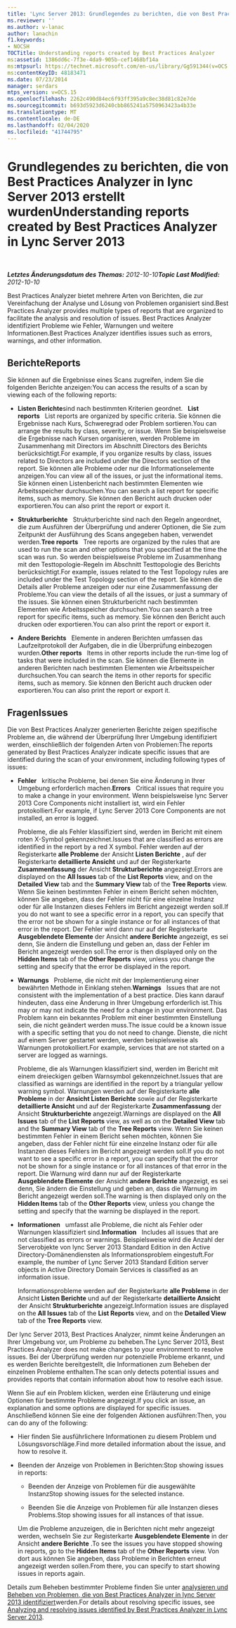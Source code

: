 ```yaml
---
title: 'Lync Server 2013: Grundlegendes zu berichten, die von Best Practices Analyzer erstellt wurden'
ms.reviewer: ''
ms.author: v-lanac
author: lanachin
f1.keywords:
- NOCSH
TOCTitle: Understanding reports created by Best Practices Analyzer
ms:assetid: 1386dd6c-7f3e-4da9-905b-cef1468bf14a
ms:mtpsurl: https://technet.microsoft.com/en-us/library/Gg591344(v=OCS.15)
ms:contentKeyID: 48183471
ms.date: 07/23/2014
manager: serdars
mtps_version: v=OCS.15
ms.openlocfilehash: 2262c490d84ec6f93ff395a9c8ec38d81c82e7de
ms.sourcegitcommit: b693d5923d6240cbb865241a5750963423a4b33e
ms.translationtype: MT
ms.contentlocale: de-DE
ms.lasthandoff: 02/04/2020
ms.locfileid: "41744795"
---
```

<div data-xmlns="http://www.w3.org/1999/xhtml">

<div class="topic" data-xmlns="http://www.w3.org/1999/xhtml" data-msxsl="urn:schemas-microsoft-com:xslt" data-cs="http://msdn.microsoft.com/en-us/">

<div data-asp="http://msdn2.microsoft.com/asp">

# <a name="understanding-reports-created-by-best-practices-analyzer-in-lync-server-2013"></a><span data-ttu-id="fed17-102">Grundlegendes zu berichten, die von Best Practices Analyzer in lync Server 2013 erstellt wurden</span><span class="sxs-lookup"><span data-stu-id="fed17-102">Understanding reports created by Best Practices Analyzer in Lync Server 2013</span></span>

</div>

<div id="mainSection">

<div id="mainBody">

<span> </span>

<span data-ttu-id="fed17-103">_**Letztes Änderungsdatum des Themas:** 2012-10-10_</span><span class="sxs-lookup"><span data-stu-id="fed17-103">_**Topic Last Modified:** 2012-10-10_</span></span>

<span data-ttu-id="fed17-104">Best Practices Analyzer bietet mehrere Arten von Berichten, die zur Vereinfachung der Analyse und Lösung von Problemen organisiert sind.</span><span class="sxs-lookup"><span data-stu-id="fed17-104">Best Practices Analyzer provides multiple types of reports that are organized to facilitate the analysis and resolution of issues.</span></span> <span data-ttu-id="fed17-105">Best Practices Analyzer identifiziert Probleme wie Fehler, Warnungen und weitere Informationen.</span><span class="sxs-lookup"><span data-stu-id="fed17-105">Best Practices Analyzer identifies issues such as errors, warnings, and other information.</span></span>

<div>

## <a name="reports"></a><span data-ttu-id="fed17-106">Berichte</span><span class="sxs-lookup"><span data-stu-id="fed17-106">Reports</span></span>

<span data-ttu-id="fed17-107">Sie können auf die Ergebnisse eines Scans zugreifen, indem Sie die folgenden Berichte anzeigen:</span><span class="sxs-lookup"><span data-stu-id="fed17-107">You can access the results of a scan by viewing each of the following reports:</span></span>

  - <span data-ttu-id="fed17-108">**Listen Berichte**sind nach bestimmten Kriterien geordnet.   </span><span class="sxs-lookup"><span data-stu-id="fed17-108">**List reports**   List reports are organized by specific criteria.</span></span> <span data-ttu-id="fed17-109">Sie können die Ergebnisse nach Kurs, Schweregrad oder Problem sortieren.</span><span class="sxs-lookup"><span data-stu-id="fed17-109">You can arrange the results by class, severity, or issue.</span></span> <span data-ttu-id="fed17-110">Wenn Sie beispielsweise die Ergebnisse nach Kursen organisieren, werden Probleme im Zusammenhang mit Directors im Abschnitt Directors des Berichts berücksichtigt.</span><span class="sxs-lookup"><span data-stu-id="fed17-110">For example, if you organize results by class, issues related to Directors are included under the Directors section of the report.</span></span> <span data-ttu-id="fed17-111">Sie können alle Probleme oder nur die Informationselemente anzeigen.</span><span class="sxs-lookup"><span data-stu-id="fed17-111">You can view all of the issues, or just the informational items.</span></span> <span data-ttu-id="fed17-112">Sie können einen Listenbericht nach bestimmten Elementen wie Arbeitsspeicher durchsuchen.</span><span class="sxs-lookup"><span data-stu-id="fed17-112">You can search a list report for specific items, such as memory.</span></span> <span data-ttu-id="fed17-113">Sie können den Bericht auch drucken oder exportieren.</span><span class="sxs-lookup"><span data-stu-id="fed17-113">You can also print the report or export it.</span></span>

  - <span data-ttu-id="fed17-114">**Strukturberichte**   Strukturberichte sind nach den Regeln angeordnet, die zum Ausführen der Überprüfung und anderer Optionen, die Sie zum Zeitpunkt der Ausführung des Scans angegeben haben, verwendet werden.</span><span class="sxs-lookup"><span data-stu-id="fed17-114">**Tree reports**   Tree reports are organized by the rules that are used to run the scan and other options that you specified at the time the scan was run.</span></span> <span data-ttu-id="fed17-115">So werden beispielsweise Probleme im Zusammenhang mit den Testtopologie-Regeln im Abschnitt Testtopologie des Berichts berücksichtigt.</span><span class="sxs-lookup"><span data-stu-id="fed17-115">For example, issues related to the Test Topology rules are included under the Test Topology section of the report.</span></span> <span data-ttu-id="fed17-116">Sie können die Details aller Probleme anzeigen oder nur eine Zusammenfassung der Probleme.</span><span class="sxs-lookup"><span data-stu-id="fed17-116">You can view the details of all the issues, or just a summary of the issues.</span></span> <span data-ttu-id="fed17-117">Sie können einen Strukturbericht nach bestimmten Elementen wie Arbeitsspeicher durchsuchen.</span><span class="sxs-lookup"><span data-stu-id="fed17-117">You can search a tree report for specific items, such as memory.</span></span> <span data-ttu-id="fed17-118">Sie können den Bericht auch drucken oder exportieren.</span><span class="sxs-lookup"><span data-stu-id="fed17-118">You can also print the report or export it.</span></span>

  - <span data-ttu-id="fed17-119">**Andere Berichts**   Elemente in anderen Berichten umfassen das Laufzeitprotokoll der Aufgaben, die in die Überprüfung einbezogen wurden.</span><span class="sxs-lookup"><span data-stu-id="fed17-119">**Other reports**   Items in other reports include the run-time log of tasks that were included in the scan.</span></span> <span data-ttu-id="fed17-120">Sie können die Elemente in anderen Berichten nach bestimmten Elementen wie Arbeitsspeicher durchsuchen.</span><span class="sxs-lookup"><span data-stu-id="fed17-120">You can search the items in other reports for specific items, such as memory.</span></span> <span data-ttu-id="fed17-121">Sie können den Bericht auch drucken oder exportieren.</span><span class="sxs-lookup"><span data-stu-id="fed17-121">You can also print the report or export it.</span></span>

</div>

<div>

## <a name="issues"></a><span data-ttu-id="fed17-122">Fragen</span><span class="sxs-lookup"><span data-stu-id="fed17-122">Issues</span></span>

<span data-ttu-id="fed17-123">Die von Best Practices Analyzer generierten Berichte zeigen spezifische Probleme an, die während der Überprüfung Ihrer Umgebung identifiziert werden, einschließlich der folgenden Arten von Problemen:</span><span class="sxs-lookup"><span data-stu-id="fed17-123">The reports generated by Best Practices Analyzer indicate specific issues that are identified during the scan of your environment, including following types of issues:</span></span>

  - <span data-ttu-id="fed17-124">**Fehler**   kritische Probleme, bei denen Sie eine Änderung in Ihrer Umgebung erforderlich machen.</span><span class="sxs-lookup"><span data-stu-id="fed17-124">**Errors**   Critical issues that require you to make a change in your environment.</span></span> <span data-ttu-id="fed17-125">Wenn beispielsweise lync Server 2013 Core Components nicht installiert ist, wird ein Fehler protokolliert.</span><span class="sxs-lookup"><span data-stu-id="fed17-125">For example, if Lync Server 2013 Core Components are not installed, an error is logged.</span></span>
    
    <span data-ttu-id="fed17-126">Probleme, die als Fehler klassifiziert sind, werden im Bericht mit einem roten X-Symbol gekennzeichnet.</span><span class="sxs-lookup"><span data-stu-id="fed17-126">Issues that are classified as errors are identified in the report by a red X symbol.</span></span> <span data-ttu-id="fed17-127">Fehler werden auf der Registerkarte **alle Probleme** der Ansicht **Listen Berichte** , auf der Registerkarte **detaillierte Ansicht** und auf der Registerkarte **Zusammenfassung** der Ansicht **Strukturberichte** angezeigt.</span><span class="sxs-lookup"><span data-stu-id="fed17-127">Errors are displayed on the **All Issues** tab of the **List Reports** view, and on the **Detailed View** tab and the **Summary View** tab of the **Tree Reports** view.</span></span> <span data-ttu-id="fed17-128">Wenn Sie keinen bestimmten Fehler in einem Bericht sehen möchten, können Sie angeben, dass der Fehler nicht für eine einzelne Instanz oder für alle Instanzen dieses Fehlers im Bericht angezeigt werden soll.</span><span class="sxs-lookup"><span data-stu-id="fed17-128">If you do not want to see a specific error in a report, you can specify that the error not be shown for a single instance or for all instances of that error in the report.</span></span> <span data-ttu-id="fed17-129">Der Fehler wird dann nur auf der Registerkarte **Ausgeblendete Elemente** der Ansicht **andere Berichte** angezeigt, es sei denn, Sie ändern die Einstellung und geben an, dass der Fehler im Bericht angezeigt werden soll.</span><span class="sxs-lookup"><span data-stu-id="fed17-129">The error is then displayed only on the **Hidden Items** tab of the **Other Reports** view, unless you change the setting and specify that the error be displayed in the report.</span></span>

  - <span data-ttu-id="fed17-130">**Warnungs**   Probleme, die nicht mit der Implementierung einer bewährten Methode in Einklang stehen.</span><span class="sxs-lookup"><span data-stu-id="fed17-130">**Warnings**   Issues that are not consistent with the implementation of a best practice.</span></span> <span data-ttu-id="fed17-131">Dies kann darauf hindeuten, dass eine Änderung in Ihrer Umgebung erforderlich ist.</span><span class="sxs-lookup"><span data-stu-id="fed17-131">This may or may not indicate the need for a change in your environment.</span></span> <span data-ttu-id="fed17-132">Das Problem kann ein bekanntes Problem mit einer bestimmten Einstellung sein, die nicht geändert werden muss.</span><span class="sxs-lookup"><span data-stu-id="fed17-132">The issue could be a known issue with a specific setting that you do not need to change.</span></span> <span data-ttu-id="fed17-133">Dienste, die nicht auf einem Server gestartet werden, werden beispielsweise als Warnungen protokolliert.</span><span class="sxs-lookup"><span data-stu-id="fed17-133">For example, services that are not started on a server are logged as warnings.</span></span>
    
    <span data-ttu-id="fed17-134">Probleme, die als Warnungen klassifiziert sind, werden im Bericht mit einem dreieckigen gelben Warnsymbol gekennzeichnet.</span><span class="sxs-lookup"><span data-stu-id="fed17-134">Issues that are classified as warnings are identified in the report by a triangular yellow warning symbol.</span></span> <span data-ttu-id="fed17-135">Warnungen werden auf der Registerkarte **alle Probleme** in der **Ansicht Listen Berichte** sowie auf der Registerkarte **detaillierte Ansicht** und auf der Registerkarte **Zusammenfassung** der Ansicht **Strukturberichte** angezeigt.</span><span class="sxs-lookup"><span data-stu-id="fed17-135">Warnings are displayed on the **All Issues** tab of the **List Reports** view, as well as on the **Detailed View** tab and the **Summary View** tab of the **Tree Reports** view.</span></span> <span data-ttu-id="fed17-136">Wenn Sie keinen bestimmten Fehler in einem Bericht sehen möchten, können Sie angeben, dass der Fehler nicht für eine einzelne Instanz oder für alle Instanzen dieses Fehlers im Bericht angezeigt werden soll.</span><span class="sxs-lookup"><span data-stu-id="fed17-136">If you do not want to see a specific error in a report, you can specify that the error not be shown for a single instance or for all instances of that error in the report.</span></span> <span data-ttu-id="fed17-137">Die Warnung wird dann nur auf der Registerkarte **Ausgeblendete Elemente** der Ansicht **andere Berichte** angezeigt, es sei denn, Sie ändern die Einstellung und geben an, dass die Warnung im Bericht angezeigt werden soll.</span><span class="sxs-lookup"><span data-stu-id="fed17-137">The warning is then displayed only on the **Hidden Items** tab of the **Other Reports** view, unless you change the setting and specify that the warning be displayed in the report.</span></span>

  - <span data-ttu-id="fed17-138">**Informationen**   umfasst alle Probleme, die nicht als Fehler oder Warnungen klassifiziert sind.</span><span class="sxs-lookup"><span data-stu-id="fed17-138">**Information**   Includes all issues that are not classified as errors or warnings.</span></span> <span data-ttu-id="fed17-139">Beispielsweise wird die Anzahl der Serverobjekte von lync Server 2013 Standard Edition in den Active Directory-Domänendiensten als Informationsproblem eingestuft.</span><span class="sxs-lookup"><span data-stu-id="fed17-139">For example, the number of Lync Server 2013 Standard Edition server objects in Active Directory Domain Services is classified as an information issue.</span></span>
    
    <span data-ttu-id="fed17-140">Informationsprobleme werden auf der Registerkarte **alle Probleme** in der Ansicht **Listen Berichte** und auf der Registerkarte **detaillierte Ansicht** der Ansicht **Strukturberichte** angezeigt.</span><span class="sxs-lookup"><span data-stu-id="fed17-140">Information issues are displayed on the **All Issues** tab of the **List Reports** view, and on the **Detailed View** tab of the **Tree Reports** view.</span></span>

<span data-ttu-id="fed17-141">Der lync Server 2013, Best Practices Analyzer, nimmt keine Änderungen an Ihrer Umgebung vor, um Probleme zu beheben.</span><span class="sxs-lookup"><span data-stu-id="fed17-141">The Lync Server 2013, Best Practices Analyzer does not make changes to your environment to resolve issues.</span></span> <span data-ttu-id="fed17-142">Bei der Überprüfung werden nur potenzielle Probleme erkannt, und es werden Berichte bereitgestellt, die Informationen zum Beheben der einzelnen Probleme enthalten.</span><span class="sxs-lookup"><span data-stu-id="fed17-142">The scan only detects potential issues and provides reports that contain information about how to resolve each issue.</span></span>

<span data-ttu-id="fed17-143">Wenn Sie auf ein Problem klicken, werden eine Erläuterung und einige Optionen für bestimmte Probleme angezeigt.</span><span class="sxs-lookup"><span data-stu-id="fed17-143">If you click an issue, an explanation and some options are displayed for specific issues.</span></span> <span data-ttu-id="fed17-144">Anschließend können Sie eine der folgenden Aktionen ausführen:</span><span class="sxs-lookup"><span data-stu-id="fed17-144">Then, you can do any of the following:</span></span>

  - <span data-ttu-id="fed17-145">Hier finden Sie ausführlichere Informationen zu diesem Problem und Lösungsvorschläge.</span><span class="sxs-lookup"><span data-stu-id="fed17-145">Find more detailed information about the issue, and how to resolve it.</span></span>

  - <span data-ttu-id="fed17-146">Beenden der Anzeige von Problemen in Berichten:</span><span class="sxs-lookup"><span data-stu-id="fed17-146">Stop showing issues in reports:</span></span>
    
      - <span data-ttu-id="fed17-147">Beenden der Anzeige von Problemen für die ausgewählte Instanz</span><span class="sxs-lookup"><span data-stu-id="fed17-147">Stop showing issues for the selected instance.</span></span>
    
      - <span data-ttu-id="fed17-148">Beenden Sie die Anzeige von Problemen für alle Instanzen dieses Problems.</span><span class="sxs-lookup"><span data-stu-id="fed17-148">Stop showing issues for all instances of that issue.</span></span>
    
    <span data-ttu-id="fed17-149">Um die Probleme anzuzeigen, die in Berichten nicht mehr angezeigt werden, wechseln Sie zur Registerkarte **Ausgeblendete Elemente** in der Ansicht **andere Berichte** .</span><span class="sxs-lookup"><span data-stu-id="fed17-149">To see the issues you have stopped showing in reports, go to the **Hidden Items** tab of the **Other Reports** view.</span></span> <span data-ttu-id="fed17-150">Von dort aus können Sie angeben, dass Probleme in Berichten erneut angezeigt werden sollen.</span><span class="sxs-lookup"><span data-stu-id="fed17-150">From there, you can specify to start showing issues in reports again.</span></span>

<span data-ttu-id="fed17-151">Details zum Beheben bestimmter Probleme finden Sie unter [analysieren und Beheben von Problemen, die von Best Practices Analyzer in lync Server 2013 identifiziert](lync-server-2013-analyzing-and-resolving-issues-identified-by-best-practices-analyzer.md)werden.</span><span class="sxs-lookup"><span data-stu-id="fed17-151">For details about resolving specific issues, see [Analyzing and resolving issues identified by Best Practices Analyzer in Lync Server 2013](lync-server-2013-analyzing-and-resolving-issues-identified-by-best-practices-analyzer.md).</span></span>

</div>

</div>

<span> </span>

</div>

</div>

</div>

